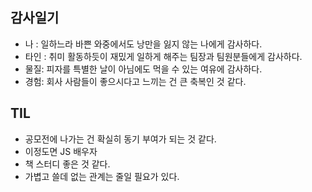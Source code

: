 ## 감사일기 
- 나 : 일하느라 바쁜 와중에서도 낭만을 잃지 않는 나에게 감사하다.
- 타인 : 취미 활동하듯이 재밌게 일하게 해주는 팀장과 팀원분들에게 감사하다.
- 물질: 피자를 특별한 날이 아님에도 먹을 수 있는 여유에 감사하다.
- 경험: 회사 사람들이 좋으시다고 느끼는 건 큰 축복인 것 같다. 

## TIL
- 공모전에 나가는 건 확실히 동기 부여가 되는 것 같다.
- 이정도면 JS 배우자
- 책 스터디 좋은 것 같다. 
- 가볍고 쓸데 없는 관계는 줄일 필요가 있다. 


